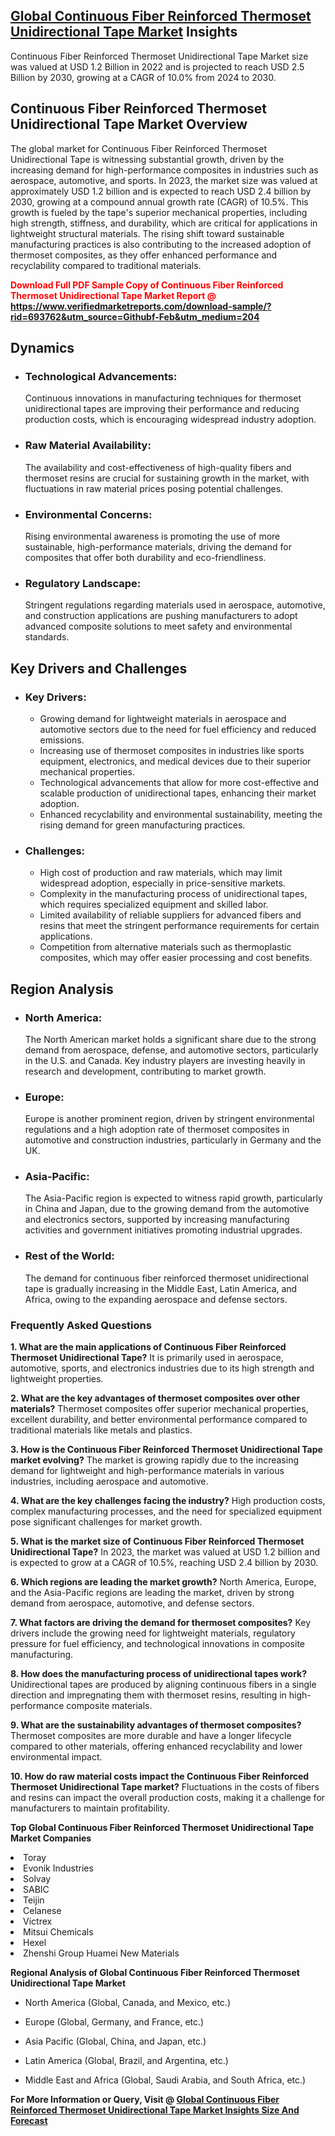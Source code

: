 <h2><a href="https://www.verifiedmarketreports.com/download-sample/?rid=693762&amp;utm_source=Githubf&amp;utm_medium=204" target="_blank">Global Continuous Fiber Reinforced Thermoset Unidirectional Tape Market</a> Insights</h2><p>Continuous Fiber Reinforced Thermoset Unidirectional Tape Market size was valued at USD 1.2 Billion in 2022 and is projected to reach USD 2.5 Billion by 2030, growing at a CAGR of 10.0% from 2024 to 2030.</p><p> <h2>Continuous Fiber Reinforced Thermoset Unidirectional Tape Market Overview</h2> <p>The global market for Continuous Fiber Reinforced Thermoset Unidirectional Tape is witnessing substantial growth, driven by the increasing demand for high-performance composites in industries such as aerospace, automotive, and sports. In 2023, the market size was valued at approximately USD 1.2 billion and is expected to reach USD 2.4 billion by 2030, growing at a compound annual growth rate (CAGR) of 10.5%. This growth is fueled by the tape's superior mechanical properties, including high strength, stiffness, and durability, which are critical for applications in lightweight structural materials. The rising shift toward sustainable manufacturing practices is also contributing to the increased adoption of thermoset composites, as they offer enhanced performance and recyclability compared to traditional materials.</p> <p><strong><p><span class=""><span style="color: #ff0000;"><strong>Download Full PDF Sample Copy of Continuous Fiber Reinforced Thermoset Unidirectional Tape Market Report</strong> @ </span><a href="https://www.verifiedmarketreports.com/download-sample/?rid=693762&amp;utm_source=Githubf-Feb&amp;utm_medium=204" target="_blank">https://www.verifiedmarketreports.com/download-sample/?rid=693762&amp;utm_source=Githubf-Feb&amp;utm_medium=204</a></span></p></strong></p> <h2>Dynamics</h2> <ul> <li><h3>Technological Advancements:</h3> Continuous innovations in manufacturing techniques for thermoset unidirectional tapes are improving their performance and reducing production costs, which is encouraging widespread industry adoption.</li> <li><h3>Raw Material Availability:</h3> The availability and cost-effectiveness of high-quality fibers and thermoset resins are crucial for sustaining growth in the market, with fluctuations in raw material prices posing potential challenges.</li> <li><h3>Environmental Concerns:</h3> Rising environmental awareness is promoting the use of more sustainable, high-performance materials, driving the demand for composites that offer both durability and eco-friendliness.</li> <li><h3>Regulatory Landscape:</h3> Stringent regulations regarding materials used in aerospace, automotive, and construction applications are pushing manufacturers to adopt advanced composite solutions to meet safety and environmental standards.</li> </ul> <h2>Key Drivers and Challenges</h2> <ul> <li><h3>Key Drivers:</h3> <ul> <li>Growing demand for lightweight materials in aerospace and automotive sectors due to the need for fuel efficiency and reduced emissions.</li> <li>Increasing use of thermoset composites in industries like sports equipment, electronics, and medical devices due to their superior mechanical properties.</li> <li>Technological advancements that allow for more cost-effective and scalable production of unidirectional tapes, enhancing their market adoption.</li> <li>Enhanced recyclability and environmental sustainability, meeting the rising demand for green manufacturing practices.</li> </ul> </li> <li><h3>Challenges:</h3> <ul> <li>High cost of production and raw materials, which may limit widespread adoption, especially in price-sensitive markets.</li> <li>Complexity in the manufacturing process of unidirectional tapes, which requires specialized equipment and skilled labor.</li> <li>Limited availability of reliable suppliers for advanced fibers and resins that meet the stringent performance requirements for certain applications.</li> <li>Competition from alternative materials such as thermoplastic composites, which may offer easier processing and cost benefits.</li> </ul> </li> </ul> <h2>Region Analysis</h2> <ul> <li><h3>North America:</h3> The North American market holds a significant share due to the strong demand from aerospace, defense, and automotive sectors, particularly in the U.S. and Canada. Key industry players are investing heavily in research and development, contributing to market growth.</li> <li><h3>Europe:</h3> Europe is another prominent region, driven by stringent environmental regulations and a high adoption rate of thermoset composites in automotive and construction industries, particularly in Germany and the UK.</li> <li><h3>Asia-Pacific:</h3> The Asia-Pacific region is expected to witness rapid growth, particularly in China and Japan, due to the growing demand from the automotive and electronics sectors, supported by increasing manufacturing activities and government initiatives promoting industrial upgrades.</li> <li><h3>Rest of the World:</h3> The demand for continuous fiber reinforced thermoset unidirectional tape is gradually increasing in the Middle East, Latin America, and Africa, owing to the expanding aerospace and defense sectors.</li> </ul> <h3>Frequently Asked Questions</h3> <p><strong>1. What are the main applications of Continuous Fiber Reinforced Thermoset Unidirectional Tape?</strong> It is primarily used in aerospace, automotive, sports, and electronics industries due to its high strength and lightweight properties.</p> <p><strong>2. What are the key advantages of thermoset composites over other materials?</strong> Thermoset composites offer superior mechanical properties, excellent durability, and better environmental performance compared to traditional materials like metals and plastics.</p> <p><strong>3. How is the Continuous Fiber Reinforced Thermoset Unidirectional Tape market evolving?</strong> The market is growing rapidly due to the increasing demand for lightweight and high-performance materials in various industries, including aerospace and automotive.</p> <p><strong>4. What are the key challenges facing the industry?</strong> High production costs, complex manufacturing processes, and the need for specialized equipment pose significant challenges for market growth.</p> <p><strong>5. What is the market size of Continuous Fiber Reinforced Thermoset Unidirectional Tape?</strong> In 2023, the market was valued at USD 1.2 billion and is expected to grow at a CAGR of 10.5%, reaching USD 2.4 billion by 2030.</p> <p><strong>6. Which regions are leading the market growth?</strong> North America, Europe, and the Asia-Pacific regions are leading the market, driven by strong demand from aerospace, automotive, and defense sectors.</p> <p><strong>7. What factors are driving the demand for thermoset composites?</strong> Key drivers include the growing need for lightweight materials, regulatory pressure for fuel efficiency, and technological innovations in composite manufacturing.</p> <p><strong>8. How does the manufacturing process of unidirectional tapes work?</strong> Unidirectional tapes are produced by aligning continuous fibers in a single direction and impregnating them with thermoset resins, resulting in high-performance composite materials.</p> <p><strong>9. What are the sustainability advantages of thermoset composites?</strong> Thermoset composites are more durable and have a longer lifecycle compared to other materials, offering enhanced recyclability and lower environmental impact.</p> <p><strong>10. How do raw material costs impact the Continuous Fiber Reinforced Thermoset Unidirectional Tape market?</strong> Fluctuations in the costs of fibers and resins can impact the overall production costs, making it a challenge for manufacturers to maintain profitability.</p> </p><p><strong>Top Global Continuous Fiber Reinforced Thermoset Unidirectional Tape Market Companies</strong></p><div data-test-id=""><p><li>Toray</li><li> Evonik Industries</li><li> Solvay</li><li> SABIC</li><li> Teijin</li><li> Celanese</li><li> Victrex</li><li> Mitsui Chemicals</li><li> Hexel</li><li> Zhenshi Group Huamei New Materials</li></p><div><strong>Regional Analysis of&nbsp;Global Continuous Fiber Reinforced Thermoset Unidirectional Tape Market</strong></div><ul><li dir="ltr"><p dir="ltr">North America&nbsp;(Global, Canada, and Mexico, etc.)</p></li><li dir="ltr"><p dir="ltr">Europe (Global, Germany, and France, etc.)</p></li><li dir="ltr"><p dir="ltr">Asia Pacific&nbsp;(Global, China, and Japan, etc.)</p></li><li dir="ltr"><p dir="ltr">Latin America&nbsp;(Global, Brazil, and Argentina, etc.)</p></li><li dir="ltr">Middle East and Africa&nbsp;(Global, Saudi Arabia, and South Africa, etc.)</li></ul><p><strong>For More Information or Query, Visit @&nbsp;</strong><strong><a href="https://www.verifiedmarketreports.com/product/continuous-fiber-reinforced-thermoset-unidirectional-tape-market/?utm_source=Githubf&amp;utm_medium=204" target="_blank">Global Continuous Fiber Reinforced Thermoset Unidirectional Tape Market Insights Size And Forecast</a></strong></p></div>
